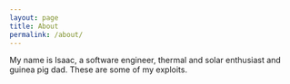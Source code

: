 ```yaml
---
layout: page
title: About
permalink: /about/
---
```


My name is Isaac, a software engineer, thermal and solar enthusiast and guinea pig dad. These are some of my exploits.
